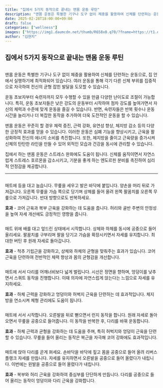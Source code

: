 ```yaml
---
title: "집에서 5가지 동작으로 끝내는 맨몸 운동 루틴"
description: "맨몸 운동은 특별한 기구나 도구 없이 체중을 활용하여 신체를 단련하는 운동으로, 집 안에서 실행하기에 최적화되어 있습니다. 여러 운동을 통해 각기 다른 신체 부위를 집중적으로 자극하여 전신의 균형 잡힌 발달을 도모할 수 있습니다."
date: 2025-02-28T18:00:00+09:00
draft: false
categories: ["wellness"]
images: ["https://img1.daumcdn.net/thumb/R658x0.q70/?fname=https://t1.daumcdn.net/news/202501/04/tenbody/20250104073011187qbco.jpg", "https://t1.daumcdn.net/news/202501/04/tenbody/20250104073011529qbwr.gif", "https://t1.daumcdn.net/news/202501/04/tenbody/20250104073011854sydw.gif", "https://t1.daumcdn.net/news/202501/04/tenbody/20250104073012156ikrs.gif", "https://t1.daumcdn.net/news/202501/04/tenbody/20250104073012384hlzv.gif"]
author: "김현지"
---
```


<h2 >집에서 5가지 동작으로 끝내는 맨몸 운동 루틴</h2> <figure ><img src="https://img1.daumcdn.net/thumb/R658x0.q70/?fname=https://t1.daumcdn.net/news/202501/04/tenbody/20250104073011187qbco.jpg" alt=""/></figure> <p>맨몸 운동은 특별한 기구나 도구 없이 체중을 활용하여 신체를 단련하는 운동으로, 집 안에서 실행하기에 최적화되어 있습니다. 여러 운동을 통해 각기 다른 신체 부위를 집중적으로 자극하여 전신의 균형 잡힌 발달을 도모할 수 있습니다.</p> <p>운동 초보자부터 숙련자까지 모두 수행할 수 있을 만큼 다양한 난이도로 조절이 가능합니다. 특히, 운동 초보자들은 낮은 강도의 운동부터 시작하여 점차 강도를 높여가면서 자신의 체력과 수준에 맞게 운동을 즐길 수 있습니다. 반면, 숙련자들은 반복 횟수나 운동 시간을 늘리거나 더 복잡한 동작을 추가하여 더욱 도전적인 운동을 할 수 있습니다.</p> <p>맨몸 운동은 꾸준히 할 경우 체력 증진, 근력 강화, 유연성 향상, 체지방 감소 등의 다양한 긍정적 효과를 얻을 수 있습니다. 이러한 운동은 심폐 기능을 향상시키고, 근육을 활성화하여 전신의 에너지 소비를 촉진합니다. 또한, 체지방을 줄이고 근육량을 증가시켜 신체의 탄탄한 라인을 만들 수 있어 외적인 모습과 건강을 동시에 관리할 수 있습니다.</p> <p>집에서 하는 맨몸 운동은 스트레스 완화에도 도움이 됩니다. 신체를 움직이면서 자연스럽게 스트레스 호르몬을 감소시키고, 기분을 좋게 하는 엔도르핀 분비를 촉진하여 심리적 안정감을 제공합니다.</p> <hr /> <figure ><img src="https://t1.daumcdn.net/news/202501/04/tenbody/20250104073011529qbwr.gif" alt=""/></figure> <p>매트에 등을 대고 눕습니다. 무릎을 세우고 발은 바닥에 붙입니다. 양손을 머리 뒤로 가져갑니다. 오른쪽 무릎을 가슴 쪽으로 당기며 상체를 들어 올려 왼쪽 팔꿈치를 오른쪽 무릎으로 가져갑니다. 반대 방향으로도 반복하세요.</p> <p><strong>효과</strong> - 코어 근육과 복부 근육을 강화하는 데 도움을 줍니다. 허리와 골반 주변의 안정성을 높여 자세 개선에도 긍정적인 영향을 줍니다.</p> <figure ><img src="https://t1.daumcdn.net/news/202501/04/tenbody/20250104073011854sydw.gif" alt=""/></figure> <p>매트 위에 배를 대고 엎드린 상태에서 시작합니다. 상체와 하체를 동시에 공중으로 들어 올리세요. 팔꿈치를 구부리며 팔을 당기고 가슴을 확장시키면서 자세를 유지합니다. 최대한 버틴 후 원래 자세로 돌아갑니다.</p> <p><strong>효과</strong> - 척추 기립근을 강화하고, 상체와 하체의 균형을 맞춰주는 효과가 있습니다. 코어 근육을 단련하여 전반적인 체력 향상과 몸의 균형감을 개선합니다.</p> <figure ><img src="https://t1.daumcdn.net/news/202501/04/tenbody/20250104073012156ikrs.gif" alt=""/></figure> <p>매트에 서서 다리를 어깨너비보다 넓게 벌립니다. 시선은 정면을 향하며, 엉덩이를 낮추면서 스쿼트 동작을 진행합니다. 이때 의자에 자연스럽게 앉는다는 느낌으로 자세를 유지하세요.</p> <p><strong>효과</strong> - 하체 근력을 강화하고 엉덩이와 허벅지 근육을 단련하는 데 효과적입니다. 체지방을 연소시켜 체형 관리에도 도움이 됩니다.</p> <figure ><img src="https://t1.daumcdn.net/news/202501/04/tenbody/20250104073012384hlzv.gif" alt=""/></figure> <p>매트에 서서 시작합니다. 오른발을 뒤로 뻗으면서 런지 동작을 합니다. 원래 자세로 돌아오면서 무릎을 공중으로 들어줍니다. 이 동작을 반복한 후, 다리를 바꿔 운동합니다.</p> <p><strong>효과</strong> - 하체 근력과 균형을 강화하는 데 도움을 주며, 특히 허벅지와 엉덩이 근육을 단련할 수 있습니다. 무릎을 들어 올리는 동작은 복근을 자극해 코어 강화에도 효과적입니다.</p> <figure ><img src="https://t1.daumcdn.net/news/202501/04/tenbody/20250104073012753mdsh.gif" alt=""/></figure> <p>매트에 앉아 다리를 곧게 펴세요. 손바닥을 바닥에 짚고 몸을 공중으로 들어 올려 리버스 플랭크 자세를 만듭니다. 자세를 유지하면서 오른발을 공중으로 들어 올렸다가 내립니다. 이번에는 왼발을 공중으로 들어 올렸다가 내립니다.</p> <p><strong>효과</strong> - 복부와 허리 근육을 강화하여 중심부를 단단하게 만듭니다. 다리를 공중으로 들어 올리는 동작이 엉덩이와 다리 근육을 강화합니다.</p>